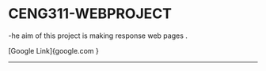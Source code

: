 # CENG311-WEBPROJECT
-he aim of this project is making  response web pages . 


[Google Link]{google.com }



------------------